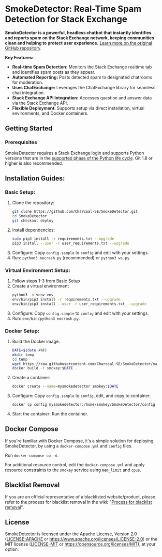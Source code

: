 # SmokeDetector: Real-Time Spam Detection for Stack Exchange

**SmokeDetector is a powerful, headless chatbot that instantly identifies and reports spam on the Stack Exchange network, keeping communities clean and helping to protect user experience.** [Learn more on the original GitHub repository](https://github.com/Charcoal-SE/SmokeDetector).

**Key Features:**

*   **Real-time Spam Detection:** Monitors the Stack Exchange realtime tab and identifies spam posts as they appear.
*   **Automated Reporting:** Posts detected spam to designated chatrooms for moderation.
*   **Uses ChatExchange:** Leverages the ChatExchange library for seamless chat integration.
*   **Stack Exchange API Integration:** Accesses question and answer data via the Stack Exchange API.
*   **Flexible Deployment:** Supports setup via direct installation, virtual environments, and Docker containers.

## Getting Started

### Prerequisites

SmokeDetector requires a Stack Exchange login and supports Python versions that are in the [supported phase of the Python life cycle](https://devguide.python.org/versions/). Git 1.8 or higher is also recommended.

## Installation Guides:

### Basic Setup:

1.  Clone the repository:
    ```bash
    git clone https://github.com/Charcoal-SE/SmokeDetector.git
    cd SmokeDetector
    git checkout deploy
    ```
2.  Install dependencies:
    ```bash
    sudo pip3 install -r requirements.txt --upgrade
    pip3 install --user -r user_requirements.txt --upgrade
    ```
3.  Configure: Copy `config.sample` to `config` and edit with your settings.
4.  Run: `python3 nocrash.py` (recommended) or `python3 ws.py`.

### Virtual Environment Setup:

1.  Follow steps 1-3 from Basic Setup
2.  Create a virtual environment
    ```bash
    python3 -m venv env
    env/bin/pip3 install -r requirements.txt --upgrade
    env/bin/pip3 install --user -r user_requirements.txt --upgrade
    ```
3.  Configure: Copy `config.sample` to `config` and edit with your settings.
4.  Run: `env/bin/python3 nocrash.py`.

### Docker Setup:

1.  Build the Docker image:
    ```bash
    DATE=$(date +%F)
    mkdir temp
    cd temp
    wget https://raw.githubusercontent.com/Charcoal-SE/SmokeDetector/master/Dockerfile
    docker build -t smokey:$DATE .
    ```
2.  Create a container:
    ```bash
    docker create --name=mysmokedetector smokey:$DATE
    ```
3.  Configure: Copy `config.sample` to `config`, edit, and copy to container:
    ```bash
    docker cp config mysmokedetector:/home/smokey/SmokeDetector/config
    ```
4.  Start the container: Run the container.

## Docker Compose

If you're familiar with Docker Compose, it's a simple solution for deploying SmokeDetector, by using a `docker-compose.yml` and `config` files.

Run `docker-compose up -d`.

For additional resource control, edit the `docker-compose.yml` and apply resource constraints to the `smokey` service using `mem_limit` and `cpus`.

## Blacklist Removal

If you are an official representative of a blacklisted website/product, please refer to the process for blacklist removal in the wiki: "[Process for blacklist removal](https://charcoal-se.org/smokey/Process-for-blacklist-removal)".

## License

SmokeDetector is licensed under the Apache License, Version 2.0 ([LICENSE-APACHE](LICENSE-APACHE) or <https://www.apache.org/licenses/LICENSE-2.0>) or the MIT license ([LICENSE-MIT](LICENSE-MIT) or <https://opensource.org/licenses/MIT>), at your option.